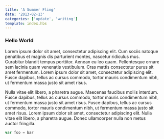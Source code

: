 ```yaml
---
title: 'A Summer Fling'
date: '2013-02-13'
categories: ['update', 'writing']
template: index.hbs
---
```


### Hello World
Lorem ipsum dolor sit amet, consectetur adipiscing elit. Cum sociis natoque penatibus et magnis dis parturient montes, nascetur ridiculus mus. Curabitur blandit tempus porttitor. Aenean eu leo quam. Pellentesque ornare sem lacinia quam venenatis vestibulum. Cras mattis consectetur purus sit amet fermentum. Lorem ipsum dolor sit amet, consectetur adipiscing elit. Fusce dapibus, tellus ac cursus commodo, tortor mauris condimentum nibh, ut fermentum massa justo sit amet risus.

Nulla vitae elit libero, a pharetra augue. Maecenas faucibus mollis interdum. Fusce dapibus, tellus ac cursus commodo, tortor mauris condimentum nibh, ut fermentum massa justo sit amet risus. Fusce dapibus, tellus ac cursus commodo, tortor mauris condimentum nibh, ut fermentum massa justo sit amet risus. Lorem ipsum dolor sit amet, consectetur adipiscing elit. Nulla vitae elit libero, a pharetra augue. Donec ullamcorper nulla non metus auctor fringilla.

```js
var foo = bar
```